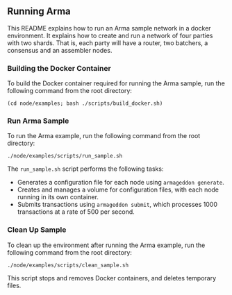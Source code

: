 ## Running Arma 

This README explains how to run an Arma sample network in a docker environment.
It explains how to create and run a network of four parties with two shards. That is, each party will have a router, two batchers, a consensus and an assembler nodes.


### Building the Docker Container
To build the Docker container required for running the Arma sample, run the following command from the root directory:

```
(cd node/examples; bash ./scripts/build_docker.sh)
```

### Run Arma Sample
To run the Arma example, run the following command from the root directory:
```
./node/examples/scripts/run_sample.sh
```
The `run_sample.sh` script performs the following tasks:
- Generates a configuration file for each node using `armageddon generate`.
- Creates and manages a volume for configuration files, with each node running in its own container.
- Submits transactions using `armageddon submit`, which processes 1000 transactions at a rate of 500 per second. 

### Clean Up Sample
To clean up the environment after running the Arma example, run the following command from the root directory:
```
./node/examples/scripts/clean_sample.sh
```
This script stops and removes Docker containers, and deletes temporary files.
